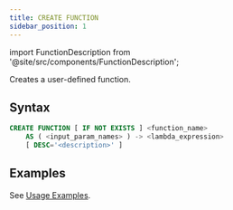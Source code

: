 ```yaml
---
title: CREATE FUNCTION
sidebar_position: 1
---
```

import FunctionDescription from '@site/src/components/FunctionDescription';

<FunctionDescription description="Introduced or updated: v1.2.116"/>

Creates a user-defined function.

## Syntax

```sql
CREATE FUNCTION [ IF NOT EXISTS ] <function_name> 
    AS ( <input_param_names> ) -> <lambda_expression> 
    [ DESC='<description>' ]
```

## Examples

See [Usage Examples](/guides/query/udf#usage-examples).